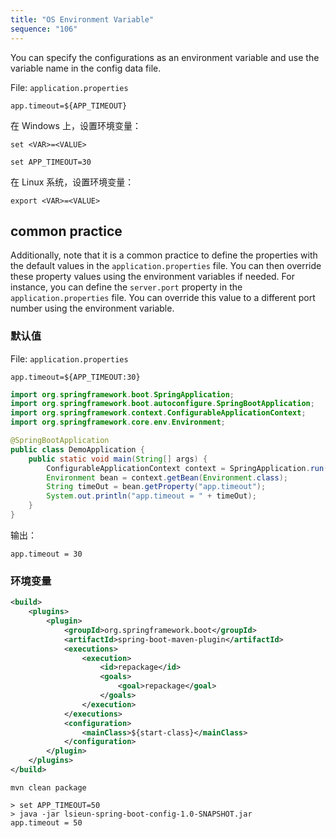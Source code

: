```yaml
---
title: "OS Environment Variable"
sequence: "106"
---
```


You can specify the configurations as an environment variable and use the variable name in the config data file.

File: `application.properties`

```properties
app.timeout=${APP_TIMEOUT}
```

在 Windows 上，设置环境变量：

```text
set <VAR>=<VALUE>
```

```text
set APP_TIMEOUT=30
```

在 Linux 系统，设置环境变量：

```text
export <VAR>=<VALUE>
```

## common practice

Additionally, note that it is a common practice to define the properties
with the default values in the `application.properties` file.
You can then override these property values using the environment variables if needed.
For instance, you can define the `server.port` property in the `application.properties` file.
You can override this value to a different port number using the environment variable.

### 默认值

File: `application.properties`

```text
app.timeout=${APP_TIMEOUT:30}
```

```java
import org.springframework.boot.SpringApplication;
import org.springframework.boot.autoconfigure.SpringBootApplication;
import org.springframework.context.ConfigurableApplicationContext;
import org.springframework.core.env.Environment;

@SpringBootApplication
public class DemoApplication {
    public static void main(String[] args) {
        ConfigurableApplicationContext context = SpringApplication.run(DemoApplication.class);
        Environment bean = context.getBean(Environment.class);
        String timeOut = bean.getProperty("app.timeout");
        System.out.println("app.timeout = " + timeOut);
    }
}
```

输出：

```text
app.timeout = 30
```

### 环境变量

```xml
<build>
    <plugins>
        <plugin>
            <groupId>org.springframework.boot</groupId>
            <artifactId>spring-boot-maven-plugin</artifactId>
            <executions>
                <execution>
                    <id>repackage</id>
                    <goals>
                        <goal>repackage</goal>
                    </goals>
                </execution>
            </executions>
            <configuration>
                <mainClass>${start-class}</mainClass>
            </configuration>
        </plugin>
    </plugins>
</build>
```

```text
mvn clean package
```

```text
> set APP_TIMEOUT=50
> java -jar lsieun-spring-boot-config-1.0-SNAPSHOT.jar
app.timeout = 50
```
